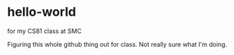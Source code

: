 # hello-world
for my CS81 class at SMC

Figuring this whole github thing out for class. Not really sure what I'm doing.
